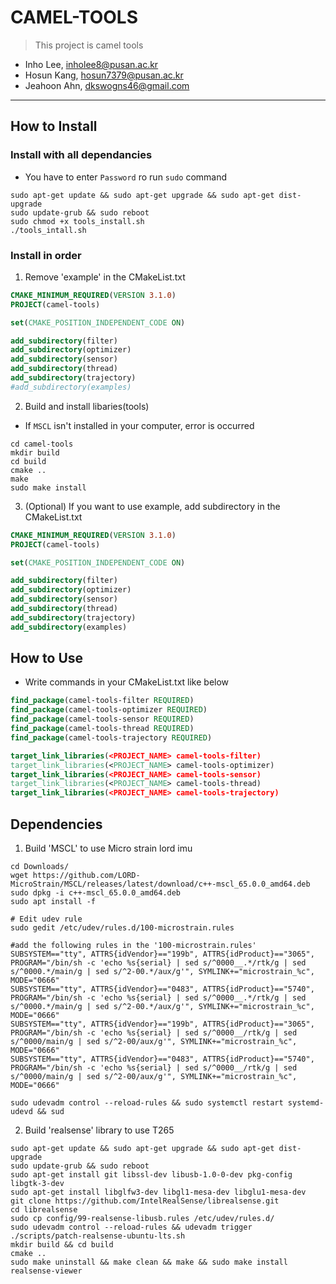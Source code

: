 # CAMEL-TOOLS
>This project is camel tools
- Inho Lee, [inholee8@pusan.ac.kr](inholee8@pusan.ac.kr)
- Hosun Kang, [hosun7379@pusan.ac.kr](hosun7379@pusan.ac.kr)
- Jeahoon Ahn, [dkswogns46@gmail.com](dkswogns46@gmail.com)
---
## How to Install
### Install with all dependancies
- You have to enter `Password` ro run `sudo` command
```text
sudo apt-get update && sudo apt-get upgrade && sudo apt-get dist-upgrade
sudo update-grub && sudo reboot
sudo chmod +x tools_install.sh
./tools_intall.sh
```
### Install in order 
1. Remove 'example' in the CMakeList.txt
```cmake
CMAKE_MINIMUM_REQUIRED(VERSION 3.1.0)
PROJECT(camel-tools)

set(CMAKE_POSITION_INDEPENDENT_CODE ON)

add_subdirectory(filter)
add_subdirectory(optimizer)
add_subdirectory(sensor)
add_subdirectory(thread)
add_subdirectory(trajectory)
#add_subdirectory(examples)
```
2. Build and install libaries(tools)
- If `MSCL` isn't installed in your computer, error is occurred
```text
cd camel-tools
mkdir build
cd build
cmake ..
make
sudo make install
```
3. (Optional) If you want to use example, add subdirectory in the CMakeList.txt
```cmake
CMAKE_MINIMUM_REQUIRED(VERSION 3.1.0)
PROJECT(camel-tools)

set(CMAKE_POSITION_INDEPENDENT_CODE ON)

add_subdirectory(filter)
add_subdirectory(optimizer)
add_subdirectory(sensor)
add_subdirectory(thread)
add_subdirectory(trajectory)
add_subdirectory(examples)
```

## How to Use
- Write commands in your CMakeList.txt like below
```cmake
find_package(camel-tools-filter REQUIRED)
find_package(camel-tools-optimizer REQUIRED)
find_package(camel-tools-sensor REQUIRED)
find_package(camel-tools-thread REQUIRED)
find_package(camel-tools-trajectory REQUIRED)

target_link_libraries(<PROJECT_NAME> camel-tools-filter)
target_link_libraries(<PROJECT_NAME> camel-tools-optimizer)
target_link_libraries(<PROJECT_NAME> camel-tools-sensor)
target_link_libraries(<PROJECT_NAME> camel-tools-thread)
target_link_libraries(<PROJECT_NAME> camel-tools-trajectory)
```

## Dependencies
1. Build 'MSCL' to use Micro strain lord imu
```text
cd Downloads/
wget https://github.com/LORD-MicroStrain/MSCL/releases/latest/download/c++-mscl_65.0.0_amd64.deb
sudo dpkg -i c++-mscl_65.0.0_amd64.deb    
sudo apt install -f                 

# Edit udev rule
sudo gedit /etc/udev/rules.d/100-microstrain.rules

#add the following rules in the '100-microstrain.rules'
SUBSYSTEM=="tty", ATTRS{idVendor}=="199b", ATTRS{idProduct}=="3065", PROGRAM="/bin/sh -c 'echo %s{serial} | sed s/^0000__.*/rtk/g | sed s/^0000.*/main/g | sed s/^2-00.*/aux/g'", SYMLINK+="microstrain_%c", MODE="0666"
SUBSYSTEM=="tty", ATTRS{idVendor}=="0483", ATTRS{idProduct}=="5740", PROGRAM="/bin/sh -c 'echo %s{serial} | sed s/^0000__.*/rtk/g | sed s/^0000.*/main/g | sed s/^2-00.*/aux/g'", SYMLINK+="microstrain_%c", MODE="0666"
SUBSYSTEM=="tty", ATTRS{idVendor}=="199b", ATTRS{idProduct}=="3065", PROGRAM="/bin/sh -c 'echo %s{serial} | sed s/^0000__/rtk/g | sed s/^0000/main/g | sed s/^2-00/aux/g'", SYMLINK+="microstrain_%c", MODE="0666"
SUBSYSTEM=="tty", ATTRS{idVendor}=="0483", ATTRS{idProduct}=="5740", PROGRAM="/bin/sh -c 'echo %s{serial} | sed s/^0000__/rtk/g | sed s/^0000/main/g | sed s/^2-00/aux/g'", SYMLINK+="microstrain_%c", MODE="0666"

sudo udevadm control --reload-rules && sudo systemctl restart systemd-udevd && sud
```

2. Build 'realsense' library to use T265
```text
sudo apt-get update && sudo apt-get upgrade && sudo apt-get dist-upgrade
sudo update-grub && sudo reboot
sudo apt-get install git libssl-dev libusb-1.0-0-dev pkg-config libgtk-3-dev
sudo apt-get install libglfw3-dev libgl1-mesa-dev libglu1-mesa-dev
git clone https://github.com/IntelRealSense/librealsense.git
cd librealsense
sudo cp config/99-realsense-libusb.rules /etc/udev/rules.d/
sudo udevadm control --reload-rules && udevadm trigger
./scripts/patch-realsense-ubuntu-lts.sh
mkdir build && cd build
cmake ..
sudo make uninstall && make clean && make && sudo make install
realsense-viewer
```
